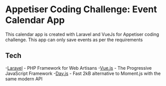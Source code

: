 # Appetiser Coding Challenge: Event Calendar App

This calendar app is created with Laravel and VueJs for Appetiser coding challenge.
This app can only save events as per the requirements

## Tech

-[Laravel](https://laravel.com/) - PHP Framework for Web Artisans
-[Vue.js](https://laravel.com/) - The Progressive JavaScript Framework
-[Day.js](https://day.js.org/en/) - Fast 2kB alternative to Moment.js with the same modern API
